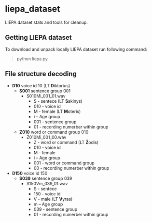 # liepa_dataset
LIEPA dataset stats and tools for cleanup.

## Getting LIEPA dataset

To download and unpack locally LIEPA dataset run following command:
> python liepa.py

## File structure decoding
* **D10** voice id 10 (LT **D**iktorius)
  * **S001** sentence group 001
    * S010Mi_001_01.wav
      * S - sentece (LT **S**akinys)
      * 010 - voice id
      * M - female (LT **M**oteris)
      * i – Age group
      * 001 - sentence group
      * 01 - recording numerber within group
  * **Z010** word or command group 010
    * Z010Mi_001_00.wav
      * Z - word or command (LT **Ž**odis)
      * 010 - voice id
      * M - female
      * i – Age group
      * 001 - word or command group
      * 00 - recording numerber within group
* **D150** voice id 150
  * **S039** sentence group 039
    * S150Vm_039_01.wav
      * S - sentece
      * 150 - voice id
      * V - male (LT **V**yras)
      * m – Age group
      * 039 - sentence group
      * 01 - recording numerber within group
